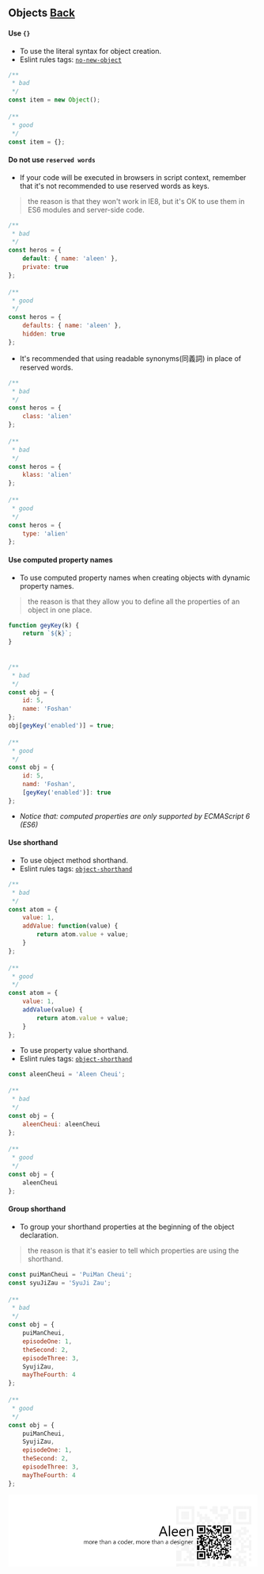 ## Objects [**Back**](./../README.md)

#### Use `{}`

- To use the literal syntax for object creation.
- Eslint rules tags: [`no-new-object`](http://eslint.org/docs/rules/no-new-object.html)

```js
/**
 * bad
 */
const item = new Object();

/**
 * good
 */
const item = {};
```

#### Do not use `reserved words`
- If your code will be executed in browsers in script context, remember that it's not recommended to use reserved words as keys.

> the reason is that they won't work in IE8, but it's OK to use them in ES6 modules and server-side code.

```js
/**
 * bad
 */
const heros = {
    default: { name: 'aleen' },
    private: true
};

/**
 * good
 */
const heros = {
    defaults: { name: 'aleen' },
    hidden: true
};
```

- It's recommended that using readable synonyms(同義詞) in place of reserved words.

```js
/**
 * bad
 */
const heros = {
    class: 'alien'
};

/**
 * bad
 */
const heros = {
    klass: 'alien'
};

/**
 * good
 */
const heros = {
    type: 'alien'
};
```

#### Use computed property names

- To use computed property names when creating objects with dynamic property names.

> the reason is that they allow you to define all the properties of an object in one place.

```js
function geyKey(k) {
    return `${k}`;
}


/**
 * bad
 */
const obj = {
    id: 5,
    name: 'Foshan'
};
obj[geyKey('enabled')] = true;

/**
 * good
 */
const obj = {
    id: 5,
    namd: 'Foshan',
    [geyKey('enabled')]: true
};
```

- *Notice that: computed properties are only supported by ECMAScript 6 (ES6)*

#### Use shorthand

- To use object method shorthand.
- Eslint rules tags: [`object-shorthand`](http://eslint.org/docs/rules/object-shorthand.html)

```js
/**
 * bad
 */
const atom = {
    value: 1,
    addValue: function(value) {
        return atom.value + value;
    }
};

/**
 * good
 */
const atom = {
    value: 1,
    addValue(value) {
        return atom.value + value;
    }
};
```

- To use property value shorthand.
- Eslint rules tags: [`object-shorthand`](http://eslint.org/docs/rules/object-shorthand.html)

```js
const aleenCheui = 'Aleen Cheui';

/**
 * bad
 */
const obj = {
    aleenCheui: aleenCheui
};

/**
 * good
 */
const obj = {
    aleenCheui
};
```

#### Group shorthand

- To group your shorthand properties at the beginning of the object declaration.

> the reason is that it's easier to tell which properties are using the shorthand.

```js
const puiManCheui = 'PuiMan Cheui';
const syuJiZau = 'SyuJi Zau';

/**
 * bad
 */
const obj = {
    puiManCheui,
    episodeOne: 1,
    theSecond: 2,
    episodeThree: 3,
    SyujiZau,
    mayTheFourth: 4
};

/**
 * good
 */
const obj = {
    puiManCheui,
    SyujiZau,
    episodeOne: 1,
    theSecond: 2,
    episodeThree: 3,
    mayTheFourth: 4
};
```

<a href="http://aleen42.github.io/" target="_blank" ><img src="./../pic/tail.gif"></a>